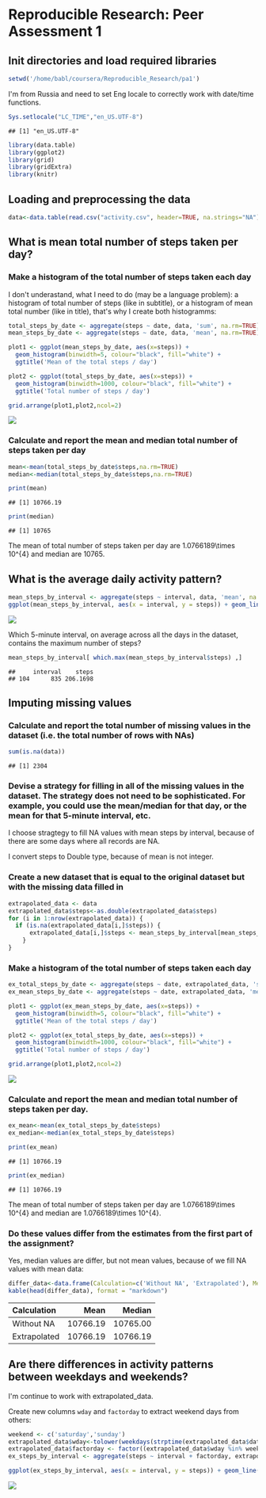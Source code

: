 # Reproducible Research: Peer Assessment 1

## Init directories and load required libraries


```r
setwd('/home/babl/coursera/Reproducible_Research/pa1')
```

I'm from Russia and need to set Eng locale to correctly work with date/time functions.


```r
Sys.setlocale("LC_TIME","en_US.UTF-8")
```

```
## [1] "en_US.UTF-8"
```


```r
library(data.table)
library(ggplot2)
library(grid)
library(gridExtra)
library(knitr)
```

## Loading and preprocessing the data


```r
data<-data.table(read.csv("activity.csv", header=TRUE, na.strings="NA"))
```

## What is mean total number of steps taken per day?

### Make a histogram of the total number of steps taken each day

I don't underastand, what I need to do (may be a language problem): a histogram of total number of steps (like in subtitle), or a histogram of mean total number (like in title), that's why I create both histogramms:


```r
total_steps_by_date <- aggregate(steps ~ date, data, 'sum', na.rm=TRUE)
mean_steps_by_date <- aggregate(steps ~ date, data, 'mean', na.rm=TRUE)

plot1 <- ggplot(mean_steps_by_date, aes(x=steps)) +
  geom_histogram(binwidth=5, colour="black", fill="white") +
  ggtitle('Mean of the total steps / day')

plot2 <- ggplot(total_steps_by_date, aes(x=steps)) +
  geom_histogram(binwidth=1000, colour="black", fill="white") +
  ggtitle('Total number of steps / day')

grid.arrange(plot1,plot2,ncol=2)
```

![](PA1_template_files/figure-html/unnamed-chunk-5-1.png) 

### Calculate and report the mean and median total number of steps taken per day


```r
mean<-mean(total_steps_by_date$steps,na.rm=TRUE)
median<-median(total_steps_by_date$steps,na.rm=TRUE)
```

```r
print(mean)
```

```
## [1] 10766.19
```

```r
print(median)
```

```
## [1] 10765
```

The mean of total number of steps taken per day are 1.0766189\times 10^{4} and median are 10765.

## What is the average daily activity pattern?


```r
mean_steps_by_interval <- aggregate(steps ~ interval, data, 'mean', na.rm=TRUE)
ggplot(mean_steps_by_interval, aes(x = interval, y = steps)) + geom_line()
```

![](PA1_template_files/figure-html/unnamed-chunk-9-1.png) 

Which 5-minute interval, on average across all the days in the dataset, contains the maximum number of steps?


```r
mean_steps_by_interval[ which.max(mean_steps_by_interval$steps) ,]
```

```
##     interval    steps
## 104      835 206.1698
```

## Imputing missing values

### Calculate and report the total number of missing values in the dataset (i.e. the total number of rows with NAs)


```r
sum(is.na(data))
```

```
## [1] 2304
```

### Devise a strategy for filling in all of the missing values in the dataset. The strategy does not need to be sophisticated. For example, you could use the mean/median for that day, or the mean for that 5-minute interval, etc.

I choose stragtegy to fill NA values with mean steps by interval, because of there are some days where all records are NA.

I convert steps to Double type, because of mean is not integer.

### Create a new dataset that is equal to the original dataset but with the missing data filled in


```r
extrapolated_data <- data
extrapolated_data$steps<-as.double(extrapolated_data$steps)
for (i in 1:nrow(extrapolated_data)) {
  if (is.na(extrapolated_data[i,]$steps)) {
      extrapolated_data[i,]$steps <- mean_steps_by_interval[mean_steps_by_interval$interval==extrapolated_data[i,]$interval,]$steps
    }
}
```

### Make a histogram of the total number of steps taken each day


```r
ex_total_steps_by_date <- aggregate(steps ~ date, extrapolated_data, 'sum')
ex_mean_steps_by_date <- aggregate(steps ~ date, extrapolated_data, 'mean')

plot1 <- ggplot(ex_mean_steps_by_date, aes(x=steps)) +
  geom_histogram(binwidth=5, colour="black", fill="white") +
  ggtitle('Mean of the total steps / day')

plot2 <- ggplot(ex_total_steps_by_date, aes(x=steps)) +
  geom_histogram(binwidth=1000, colour="black", fill="white") +
  ggtitle('Total number of steps / day')

grid.arrange(plot1,plot2,ncol=2)
```

![](PA1_template_files/figure-html/unnamed-chunk-13-1.png) 

### Calculate and report the mean and median total number of steps taken per day.



```r
ex_mean<-mean(ex_total_steps_by_date$steps)
ex_median<-median(ex_total_steps_by_date$steps)
```

```r
print(ex_mean)
```

```
## [1] 10766.19
```

```r
print(ex_median)
```

```
## [1] 10766.19
```

The mean of total number of steps taken per day are 1.0766189\times 10^{4} and median are 1.0766189\times 10^{4}.

### Do these values differ from the estimates from the first part of the assignment?

Yes, median values are differ, but not mean values, because of we fill NA values with mean data:


```r
differ_data<-data.frame(Calculation=c('Without NA', 'Extrapolated'), Mean=c(mean, ex_mean), Median=c(median, ex_median))
kable(head(differ_data), format = "markdown")
```



|Calculation  |     Mean|   Median|
|:------------|--------:|--------:|
|Without NA   | 10766.19| 10765.00|
|Extrapolated | 10766.19| 10766.19|

## Are there differences in activity patterns between weekdays and weekends?

I'm continue to work with extrapolated_data.

Create new columns `wday` and `factorday` to extract weekend days from others:


```r
weekend <- c('saturday','sunday')
extrapolated_data$wday<-tolower(weekdays(strptime(extrapolated_data$date, '%Y-%m-%d')))
extrapolated_data$factorday <- factor((extrapolated_data$wday %in% weekend), labels=c('weekday','weekend'))
ex_steps_by_interval <- aggregate(steps ~ interval + factorday, extrapolated_data, 'mean')

ggplot(ex_steps_by_interval, aes(x = interval, y = steps)) + geom_line() + facet_grid(factorday ~ .)
```

![](PA1_template_files/figure-html/unnamed-chunk-18-1.png) 












